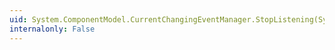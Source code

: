 ```yaml
---
uid: System.ComponentModel.CurrentChangingEventManager.StopListening(System.Object)
internalonly: False
---
```

